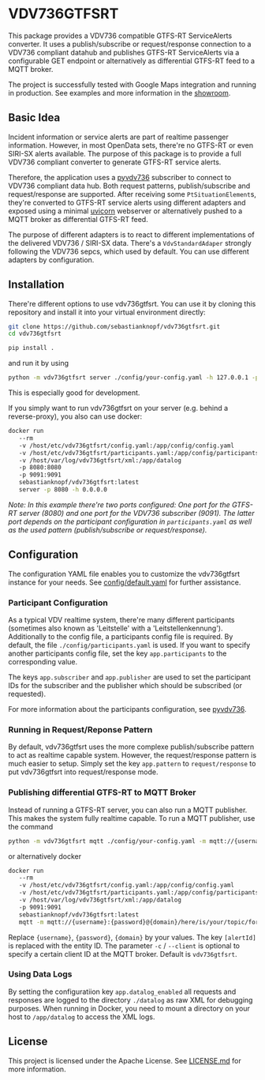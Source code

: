 # VDV736GTFSRT
This package provides a VDV736 compatible GTFS-RT ServiceAlerts converter. It uses a publish/subscribe or request/response connection to a VDV736 compliant datahub and publishes GTFS-RT ServiceAlerts via a configurable GET endpoint or alternatively as differential GTFS-RT feed to a MQTT broker.

The project is successfully tested with Google Maps integration and running in production. See examples and more information in the [showroom](/showroom).

## Basic Idea
Incident information or service alerts are part of realtime passenger information. However, in most OpenData sets, there're no GTFS-RT or even SIRI-SX alerts available. The purpose of this package is to provide a full VDV736 compliant converter to generate GTFS-RT service alerts.

Therefore, the application uses a [pyvdv736](https://github.com/sebastianknopf/pyvdv736) subscriber to connect to VDV736 compliant data hub. Both request patterns, publish/subscribe and request/response are supported. After receiving some `PtSituationElement`s, they're converted to GTFS-RT service alerts using different adapters and exposed using a minimal [uvicorn](https://github.com/encode/uvicorn) webserver or alternatively pushed to a MQTT broker as differential GTFS-RT feed.

The purpose of different adapters is to react to different implementations of the delivered VDV736 / SIRI-SX data. There's a `VdvStandardAdaper` strongly following the VDV736 sepcs, which used by default. You can use different adapters by configuration.

## Installation
There're different options to use vdv736gtfsrt. You can use it by cloning this repository and install it into your virtual environment directly:
```bash
git clone https://github.com/sebastianknopf/vdv736gtfsrt.git
cd vdv736gtfsrt

pip install .
```
and run it by using
```bash
python -m vdv736gtfsrt server ./config/your-config.yaml -h 127.0.0.1 -p 8080
```
This is especially good for development.

If you simply want to run vdv736gtfsrt on your server (e.g. behind a reverse-proxy), you also can use docker:

```bash
docker run 
   --rm
   -v /host/etc/vdv736gtfsrt/config.yaml:/app/config/config.yaml
   -v /host/etc/vdv736gtfsrt/participants.yaml:/app/config/participants.yaml
   -v /host/var/log/vdv736gtfsrt/xml:/app/datalog
   -p 8080:8080
   -p 9091:9091
   sebastianknopf/vdv736gtfsrt:latest
   server -p 8080 -h 0.0.0.0
```

_Note: In this example there're two ports configured: One port for the GTFS-RT server (8080) and one port for the VDV736 subscriber (9091). The latter port depends on
the participant configuration in `participants.yaml` as well as the used pattern (publish/subscribe or request/response)._

## Configuration
The configuration YAML file enables you to customize the vdv736gtfsrt instance for your needs. See [config/default.yaml](./config/default.yaml) for further assistance.

### Participant Configuration
As a typical VDV realtime system, there're many different participants (sometimes also known as 'Leitstelle' with a 'Leitstellenkennung'). Additionally to the config file, a participants config file is required. By default, the file `./config/participants.yaml` is used. If you want to specify another participants config file, set the key `app.participants` to the corresponding value.

The keys `app.subscriber` and `app.publisher` are used to set the participant IDs for the subscriber and the publisher which should be subscribed (or requested).

For more information about the participants configuration, see [pyvdv736](https://github.com/sebastianknopf/pyvdv736).

### Running in Request/Reponse Pattern
By default, vdv736gtfsrt uses the more complexe publish/subscribe pattern to act as realtime capable system. However, the request/response pattern is much easier to setup. Simply set the key `app.pattern` to `request/response` to put vdv736gtfsrt into request/response mode.

### Publishing differential GTFS-RT to MQTT Broker
Instead of running a GTFS-RT server, you can also run a MQTT publisher. This makes the system fully realtime capable. To run a MQTT publisher, use the command

```bash
python -m vdv736gtfsrt mqtt ./config/your-config.yaml -m mqtt://{username}:{password}@{domain}/here/is/your/topic/for/alert/[alertId] -c yourClientId
```

or alternatively docker

```bash
docker run 
   --rm
   -v /host/etc/vdv736gtfsrt/config.yaml:/app/config/config.yaml
   -v /host/etc/vdv736gtfsrt/participants.yaml:/app/config/participants.yaml
   -v /host/var/log/vdv736gtfsrt/xml:/app/datalog
   -p 9091:9091
   sebastianknopf/vdv736gtfsrt:latest
   mqtt -m mqtt://{username}:{password}@{domain}/here/is/your/topic/for/alert/[alertId] -c yourClientID
```

Replace `{username}`, `{password}`, `{domain}` by your values. The key `[alertId]` is replaced with the entity ID. The parameter `-c` / `--client` is optional to specify a certain client ID at the MQTT broker. Default is `vdv736gtfsrt`.

### Using Data Logs
By setting the configuratiion key `app.datalog_enabled` all requests and responses are logged to the directory `./datalog` as raw XML for debugging purposes. When running in Docker, you need to mount a directory on your host to `/app/datalog` to access the XML logs.

## License
This project is licensed under the Apache License. See [LICENSE.md](LICENSE.md) for more information.